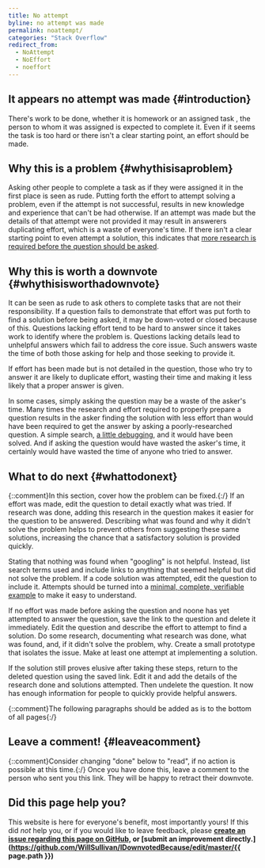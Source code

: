 ```yaml
---
title: No attempt
byline: no attempt was made
permalink: noattempt/
categories: "Stack Overflow"
redirect_from:
  - NoAttempt
  - NoEffort
  - noeffort
---
```

## It appears no attempt was made {#introduction}
There's work to be done, whether it is homework or an assigned task , the person to whom it was assigned is expected to complete it. Even if it seems the task is too hard or there isn't a clear starting point, an effort should be made.

## Why this is a problem {#whythisisaproblem}
Asking other people to complete a task as if they were assigned it in the first place is seen as rude. Putting forth the effort to attempt solving a problem, even if the attempt is not successful, results in new knowledge and experience that can't be had otherwise. If an attempt was made but the details of that attempt were not provided it may result in answerers duplicating effort, which is a waste of everyone's time. If there isn't a clear starting point to even attempt a solution, this indicates that [more research is required before the question should be asked](/noresearch).

## Why this is worth a downvote {#whythisisworthadownvote}
It can be seen as rude to ask others to complete tasks that are not their responsibility. If a question fails to demonstrate that effort was put forth to find a solution before being asked, it may be down-voted or closed because of this. Questions lacking effort tend to be hard to answer since it takes work to identify where the problem is. Questions lacking details lead to unhelpful answers which fail to address the core issue. Such answers waste the time of both those asking for help and those seeking to provide it.

If effort has been made but is not detailed in the question, those who try to answer it are likely to duplicate effort, wasting their time and making it less likely that a proper answer is given.

In some cases, simply asking the question may be a waste of the asker's time. Many times the research and effort required to properly prepare a question results in the asker finding the solution with less effort than would have been required to get the answer by asking a poorly-researched question. A simple search, [a little debugging](/nodebugging), and it would have been solved. And if asking the question would have wasted the asker's time, it certainly would have wasted the time of anyone who tried to answer.

## What to do next {#whattodonext}
{::comment}In this section, cover how the problem can be fixed.{:/}
If an effort was made, edit the question to detail exactly what was tried. If research was done, adding this research in the question makes it easier for the question to be answered. Describing what was found and why it didn't solve the problem helps to prevent others from suggesting these same solutions, increasing the chance that a satisfactory solution is provided quickly. 

Stating that nothing was found when "googling" is not helpful. Instead, list search terms used and include links to anything that seemed helpful but did not solve the problem. If a code solution was attempted, edit the question to include it. Attempts should be turned into a [minimal, complete, verifiable example](https://stackoverflow.com/help/mcve) to make it easy to understand.

If no effort was made before asking the question and noone has yet attempted to answer the question, save the link to the question and delete it immediately. Edit the question and describe the effort to attempt to find a solution. Do some research, documenting what research was done, what was found, and, if it didn't solve the problem, why. Create a small prototype that isolates the issue. Make at least one attempt at implementing a solution. 

If the solution still proves elusive after taking these steps, return to the deleted question using the saved link. Edit it and add the details of the research done and solutions attempted. Then undelete the question. It now has enough information for people to quickly provide helpful answers.

{::comment}The following paragraphs should be added as is to the bottom of all pages{:/}
## Leave a comment! {#leaveacomment}
{::comment}Consider changing "done" below to "read", if no action is possible at this time.{:/}
Once you have done this, leave a comment to the person who sent you this link. They will be happy to retract their downvote.

## Did this page help you?
This website is here for everyone's benefit, most importantly yours! If this did <i>not</i> help you, or if you would
like to leave feedback, please **[create an issue regarding this page on GitHub,](https://github.com/WillSullivan/IDownvotedBecause/issues/new) or [submit an improvement directly.](https://github.com/WillSullivan/IDownvotedBecause/edit/master/{{ page.path }})**
